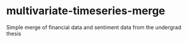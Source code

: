# multivariate-timeseries-merge
Simple merge of financial data and sentiment data from the undergrad thesis
